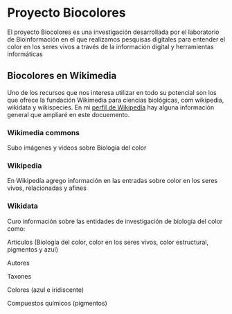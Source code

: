 # Proyecto Biocolores

El proyecto Biocolores es una investigación desarrollada por el laboratorio de Bioinformación en el que realizamos pesquisas digitales para entender el color en los seres vivos a través de la información digital y herramientas informáticas


## Biocolores en Wikimedia
Uno de los recursos que nos interesa utilizar en todo su potencial son los que ofrece la fundación Wikimedia para ciencias biológicas, com wikipedia, wikidata y wikispecies.
En mi [perfil de Wikipedía](https://es.wikipedia.org/wiki/Usuaria:Lmichan) hay alguna información general que ampliaré en este docuemento.

### **Wikimedia commons**


Subo imágenes y videos sobre Biología del color

### **Wikipedia**


En Wikipedía agrego información en las entradas sobre color en los seres vivos, relacionadas y afines

### **Wikidata**


Curo información sobre las entidades de investigación de biología del color como:


Artículos (Biología del color, color en los seres vivos, color estructural, pigmentos y azul)


Autores


Taxones


Colores (azul e iridiscente)


Compuestos químicos (pigmentos)
